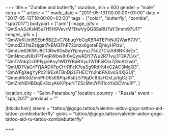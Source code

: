 +++
title = "Zombie and butterfly"
duration_min = 600
gender = "male"
extra = ""
article = ""
made_date = "2017-05-13T00:00:00+03:00"
date = "2017-05-13T10:00:00+03:00"
tags = ["color", "butterfly", "zombie", "spb2017"]
bodypart = ["arm"]
image_ipfs = "QmSnA3JKxM5u7H5H9VevrMFDwVyQG8SsRUTaY3mnb97Uf7"
images_ipfs = [  
  "QmWyKUot6SEbh6BZZvC78bugYbCqRBR4TEPhNJQWar67JV",
  "QmcdZ31taZstjgat7kBM3FhP72xnzx6gotaFEjhkyHPizu",
  "QmdUe63KWU8C13Rw9Ds8yYNjmyruz75c27CizA98NK3sEx",
  "QmNmcuN8sFPTvqRWbwBr6vQywRDY7Wu2R71vuj1F3K7LVx",
  "QmTiWdqCsDPFgzeKsy1WD1YBaBVyu1WDF5K3x7j3mAt2wb",
  "QmUD7VaGrPYjAADKFpCHrRFeK7eaSg9RdKt4xC2AC3MgQ3",
  "QmWFgXegYyPc219ExATBnDj2LFHECYn2hbPAXvoS4XjGUj",
  "QmeuRkSdZmnPhD6sEBPqaKsbL579gDc8SaH2xLjo1gCzjG",
  "QmZmNEHBQq9v3icyAkiKPpuNTEScMm7rFR1coYaSCVnuRf",
]

location_city = "Saint-Petersburg"
location_country = "Russia"
event = "spb_2017"
previous = ""

[blockchain]
steem = "tattoo/@gogo.tattoo/valentin-aidov-gogo-tattoo-aid-tattoo-zombiebutterfly"
golos = "tattoo/@gogo.tattoo/valentin-aidov-gogo-tattoo-aid-ru-tattoo-zombiebutterfly"

+++
